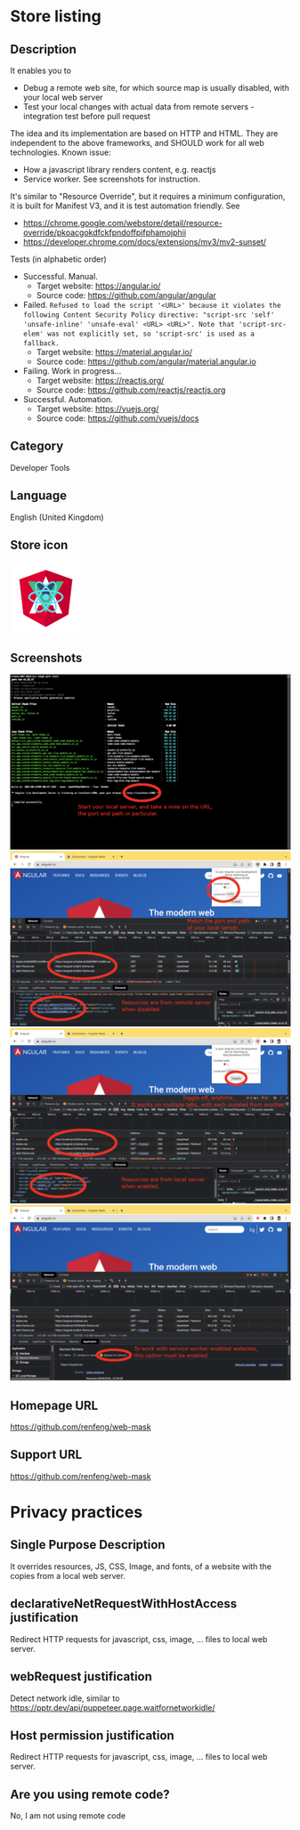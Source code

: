 # Store listing

## Description

It enables you to

- Debug a remote web site, for which source map is usually disabled, with your local web server
- Test your local changes with actual data from remote servers - integration test before pull request

The idea and its implementation are based on HTTP and HTML. They are independent to the above frameworks, and SHOULD work for all web technologies. Known issue:
* How a javascript library renders content, e.g. reactjs
* Service worker. See screenshots for instruction.

It's similar to "Resource Override", but it requires a minimum configuration, it is built for Manifest V3, and it is test automation friendly. See
* https://chrome.google.com/webstore/detail/resource-override/pkoacgokdfckfpndoffpifphamojphii
* https://developer.chrome.com/docs/extensions/mv3/mv2-sunset/

Tests (in alphabetic order)
* Successful. Manual.
  * Target website: https://angular.io/
  * Source code: https://github.com/angular/angular
* Failed. `Refused to load the script '<URL>' because it violates the following Content Security Policy directive: "script-src 'self' 'unsafe-inline' 'unsafe-eval' <URL> <URL>". Note that 'script-src-elem' was not explicitly set, so 'script-src' is used as a fallback.`
  * Target website: https://material.angular.io/
  * Source code: https://github.com/angular/material.angular.io
* Failing. Work in progress...
  * Target website: https://reactjs.org/
  * Source code: https://github.com/reactjs/reactjs.org
* Successful. Automation.
  * Target website: https://vuejs.org/
  * Source code: https://github.com/vuejs/docs

## Category

Developer Tools

## Language

English (United Kingdom)

## Store icon

![Angular logo 128x128](../src/vanilla/icon128.png)

## Screenshots

![Angular live development server 1280x800](1-angular-live-development-server.png)
![An Angular website 1280x800](2-disabled.png)
![Resources overridden 1280x800](3-enabled.png)
![Working with service worker enabled websites 1280x800](4-redirect-bypassing-service-worker.png)

## Homepage URL

https://github.com/renfeng/web-mask

## Support URL

https://github.com/renfeng/web-mask

# Privacy practices

## Single Purpose Description

It overrides resources, JS, CSS, Image, and fonts, of a website with the copies from a local web server.

## declarativeNetRequestWithHostAccess justification

Redirect HTTP requests for javascript, css, image, ... files to local web server.

## webRequest justification

Detect network idle, similar to https://pptr.dev/api/puppeteer.page.waitfornetworkidle/

## Host permission justification

Redirect HTTP requests for javascript, css, image, ... files to local web server.

## Are you using remote code?

No, I am not using remote code
